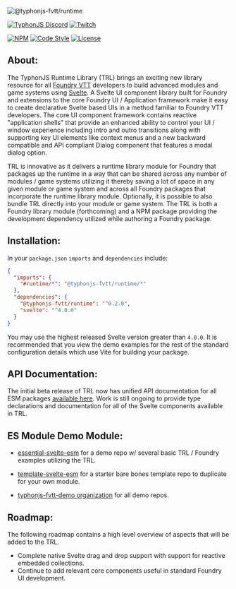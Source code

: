 ![@typhonjs-fvtt/runtime](https://i.imgur.com/dxLcZrL.jpg)

[![TyphonJS Discord](https://img.shields.io/discord/737953117999726592?label=TyphonJS%20Discord)](https://typhonjs.io/discord/)
[![Twitch](https://img.shields.io/twitch/status/typhonrt?style=social)](https://www.twitch.tv/typhonrt)

[![NPM](https://img.shields.io/npm/v/@typhonjs-fvtt/runtime.svg?label=npm)](https://www.npmjs.com/package/@typhonjs-fvtt/runtime)
[![Code Style](https://img.shields.io/badge/code%20style-allman-yellowgreen.svg?style=flat)](https://en.wikipedia.org/wiki/Indent_style#Allman_style)
[![License](https://img.shields.io/badge/license-MPLv2-yellowgreen.svg?style=flat)](https://github.com/typhonjs-fvtt/fvttdev/blob/main/LICENSE)

## About:
The TyphonJS Runtime Library (TRL) brings an exciting new library resource for all [Foundry VTT](https://foundryvtt.com/)
developers to build advanced modules and game systems using [Svelte](https://svelte.dev/). A Svelte UI component library
built for Foundry and extensions to the core Foundry UI / Application framework make it easy to create declarative
Svelte based UIs in a method familiar to Foundry VTT developers. The core UI component framework contains reactive
"application shells" that provide an enhanced ability to control your UI / window experience including intro and outro
transitions along with supporting key UI elements like context menus and a new backward compatible and API compliant Dialog
component that features a modal dialog option.

TRL is innovative as it delivers a runtime library module for Foundry that packages up the runtime in a way that
can be shared across any number of modules / game systems utilizing it thereby saving a lot of space in any given
module or game system and across all Foundry packages that incorporate the runtime library module. Optionally, it is
possible to also bundle TRL directly into your module or game system. The TRL is both a Foundry library module
(forthcoming) and a NPM package providing the development dependency utilized while authoring a Foundry package.

## Installation:
In your `package.json` `imports` and `dependencies` include:
```json
{
  "imports": {
    "#runtime/*": "@typhonjs-fvtt/runtime/*"
  },
  "dependencies": {
    "@typhonjs-fvtt/runtime": "^0.2.0",
    "svelte": "^4.0.0"
  }
}
```

You may use the highest released Svelte version greater than `4.0.0`. It is recommended that you view the demo examples
for the rest of the standard configuration details which use Vite for building your package.

## API Documentation:
The initial beta release of TRL now has unified API documentation for all ESM packages
[available here](https://typhonjs-fvtt-lib.github.io/api-docs/). Work is still ongoing to provide type declarations and
documentation for all of the Svelte components available in TRL.

## ES Module Demo Module:
- [essential-svelte-esm](https://github.com/typhonjs-fvtt-demo/essential-svelte-esm) for a demo repo
w/ several basic TRL / Foundry examples utilizing the TRL.

- [template-svelte-esm](https://github.com/typhonjs-fvtt-demo/template-svelte-esm) for a starter bare bones template
repo to duplicate for your own module.

- [typhonjs-fvtt-demo organization](https://github.com/typhonjs-fvtt-demo/) for
all demo repos.

## Roadmap:
The following roadmap contains a high level overview of aspects that will be added to the TRL.

- Complete native Svelte drag and drop support with support for reactive embedded collections.
- Continue to add relevant core components useful in standard Foundry UI development.
